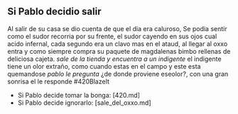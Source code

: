 Si Pablo decidio salir
----------------------

Al salir de su casa se dio cuenta de que el dia era caluroso, Se podia sentir como el sudor recorria por su frente, el sudor cayendo en sus ojos cual acido infernal, cada segundo era un clavo mas en el ataud, al llegar al oxxo entra y como siempre compra su paquete de magdalenas bimbo rellenas de deliciosa cajeta. _sale de la tienda y encuentra a un indigente_ el indigente tiene un olor extraño, como cuando estas en el campo y este esta quemandose _pablo le pregunta_ ¿de donde proviene eseolor?, con una gran sonrisa el le responde #420BlazeIt

- Si Pablo decide tomar la bonga: [420.md]
- Si Pablo decide ignorarlo: [sale_del_oxxo.md]
